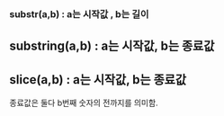 ### substr(a,b) : a는 시작값 , b는 길이
## substring(a,b) : a는 시작값, b는 종료값
## slice(a,b) : a는 시작값, b는 종료값

종료값은 둘다 b번째 숫자의 전까지를 의미함.